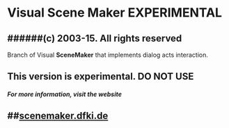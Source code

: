 # Visual Scene Maker EXPERIMENTAL


######(c) 2003-15. All rights reserved
------------------------------------------------------------------------------
Branch of Visual **SceneMaker** that implements dialog acts interaction.

This version is experimental. **DO NOT USE**
------------------------------------------------------------------------------

##### For more information, visit the website 
##[scenemaker.dfki.de](http://scenemaker.dfki.de)
------------------------------------------------------------------------------
